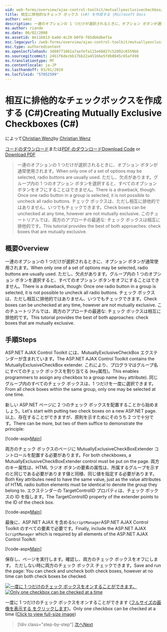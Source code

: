 ```yaml
---
uid: web-forms/overview/ajax-control-toolkit/mutuallyexclusivecheckbox/creating-mutually-exclusive-checkboxes-cs
title: 相互に排他的なチェック ボックス (c#) を作成する |Microsoft Docs
author: wenz
description: 一連のオプションの 1 つだけが選択されるときに、オプション ボタンが通常使用されます。 ただし、欠点があります。1 回 1 つのオプション ボタン グループが選択されて、.
ms.author: riande
ms.date: 06/02/2008
ms.assetid: 8e11b813-ba0d-4c29-b0f8-f65db6dbef1e
msc.legacyurl: /web-forms/overview/ajax-control-toolkit/mutuallyexclusivecheckbox/creating-mutually-exclusive-checkboxes-cs
msc.type: authoredcontent
ms.openlocfilehash: 3d80771081a7aefefa115e68827c52092c6559bb
ms.sourcegitcommit: 24b1f6decbb17bb22a45166e5fdb0845c65af498
ms.translationtype: MT
ms.contentlocale: ja-JP
ms.lasthandoff: 03/01/2019
ms.locfileid: "57052599"
---
```

<a name="creating-mutually-exclusive-checkboxes-c"></a><span data-ttu-id="c6a8d-104">相互に排他的なチェックボックスを作成する (C#)</span><span class="sxs-lookup"><span data-stu-id="c6a8d-104">Creating Mutually Exclusive Checkboxes (C#)</span></span>
====================
<span data-ttu-id="c6a8d-105">によって[Christian Wenz](https://github.com/wenz)</span><span class="sxs-lookup"><span data-stu-id="c6a8d-105">by [Christian Wenz](https://github.com/wenz)</span></span>

<span data-ttu-id="c6a8d-106">[コードのダウンロード](http://download.microsoft.com/download/9/3/f/93f8daea-bebd-4821-833b-95205389c7d0/MutuallyExclusiveCheckBox0.cs.zip)または[PDF のダウンロード](http://download.microsoft.com/download/b/6/a/b6ae89ee-df69-4c87-9bfb-ad1eb2b23373/mutuallyexclusivecheckbox0CS.pdf)</span><span class="sxs-lookup"><span data-stu-id="c6a8d-106">[Download Code](http://download.microsoft.com/download/9/3/f/93f8daea-bebd-4821-833b-95205389c7d0/MutuallyExclusiveCheckBox0.cs.zip) or [Download PDF](http://download.microsoft.com/download/b/6/a/b6ae89ee-df69-4c87-9bfb-ad1eb2b23373/mutuallyexclusivecheckbox0CS.pdf)</span></span>

> <span data-ttu-id="c6a8d-107">一連のオプションの 1 つだけが選択されるときに、オプション ボタンが通常使用されます。</span><span class="sxs-lookup"><span data-stu-id="c6a8d-107">When only one of a set of options may be selected, radio buttons are usually used.</span></span> <span data-ttu-id="c6a8d-108">ただし、欠点があります。グループ内の 1 つのオプション ボタンを選択すると、すべてのオプション ボタンをオフにすることはできません。</span><span class="sxs-lookup"><span data-stu-id="c6a8d-108">There is a drawback, though: Once one radio button in a group is selected, it is not possible to uncheck all radio buttons.</span></span> <span data-ttu-id="c6a8d-109">チェック ボックスは、ただし相互に排他的ではありません、いつでもチェックできます。</span><span class="sxs-lookup"><span data-stu-id="c6a8d-109">Check boxes can be unchecked at any time, however are not mutually exclusive.</span></span> <span data-ttu-id="c6a8d-110">このチュートリアルでは、両方のアプローチの最適な: チェック ボックスは相互に排他的です。</span><span class="sxs-lookup"><span data-stu-id="c6a8d-110">This tutorial provides the best of both approaches: check boxes that are mutually exclusive.</span></span>


## <a name="overview"></a><span data-ttu-id="c6a8d-111">概要</span><span class="sxs-lookup"><span data-stu-id="c6a8d-111">Overview</span></span>

<span data-ttu-id="c6a8d-112">一連のオプションの 1 つだけが選択されるときに、オプション ボタンが通常使用されます。</span><span class="sxs-lookup"><span data-stu-id="c6a8d-112">When only one of a set of options may be selected, radio buttons are usually used.</span></span> <span data-ttu-id="c6a8d-113">ただし、欠点があります。グループ内の 1 つのオプション ボタンを選択すると、すべてのオプション ボタンをオフにすることはできません。</span><span class="sxs-lookup"><span data-stu-id="c6a8d-113">There is a drawback, though: Once one radio button in a group is selected, it is not possible to uncheck all radio buttons.</span></span> <span data-ttu-id="c6a8d-114">チェック ボックスは、ただし相互に排他的ではありません、いつでもチェックできます。</span><span class="sxs-lookup"><span data-stu-id="c6a8d-114">Check boxes can be unchecked at any time, however are not mutually exclusive.</span></span> <span data-ttu-id="c6a8d-115">このチュートリアルでは、両方のアプローチの最適な: チェック ボックスは相互に排他的です。</span><span class="sxs-lookup"><span data-stu-id="c6a8d-115">This tutorial provides the best of both approaches: check boxes that are mutually exclusive.</span></span>

## <a name="steps"></a><span data-ttu-id="c6a8d-116">手順</span><span class="sxs-lookup"><span data-stu-id="c6a8d-116">Steps</span></span>

<span data-ttu-id="c6a8d-117">ASP.NET AJAX Control Toolkit には、MutuallyExclusiveCheckBox エクステンダーが含まれています。</span><span class="sxs-lookup"><span data-stu-id="c6a8d-117">The ASP.NET AJAX Control Toolkit contains the MutuallyExclusiveCheckBox extender.</span></span> <span data-ttu-id="c6a8d-118">これにより、プログラマはグループ名にすべてのチェック ボックスを割り当てる (`Key`属性)。</span><span class="sxs-lookup"><span data-stu-id="c6a8d-118">This enables programmers to assign any checkbox to a group name (`Key` attribute).</span></span> <span data-ttu-id="c6a8d-119">同じグループ内のすべてのチェック ボックスは、1 つだけを一度に選択できます。</span><span class="sxs-lookup"><span data-stu-id="c6a8d-119">From all check boxes within the same group, only one may be selected at one time.</span></span>

<span data-ttu-id="c6a8d-120">新しい ASP.NET ページに 2 つのチェック ボックスを配置することから始めましょう。</span><span class="sxs-lookup"><span data-stu-id="c6a8d-120">Let's start with putting two check boxes on a new ASP.NET page.</span></span> <span data-ttu-id="c6a8d-121">以上、存在することができますが、原則を示すためにそのうち 2 つで十分です。</span><span class="sxs-lookup"><span data-stu-id="c6a8d-121">There can be more, but two of them suffice to demonstrate the principle:</span></span>

[!code-aspx[Main](creating-mutually-exclusive-checkboxes-cs/samples/sample1.aspx)]

<span data-ttu-id="c6a8d-122">両方のチェック ボックスのページに MutuallyExclusiveCheckBoxExtender コントロールを配置する必要があります。</span><span class="sxs-lookup"><span data-stu-id="c6a8d-122">For both checkboxes, a MutuallyExclusiveCheckBoxExtender control must be put on the page.</span></span> <span data-ttu-id="c6a8d-123">両方のキー属性は、HTML ラジオ ボタンの要素の属性は、所属するグループを示すのと同じである必要があります値と同様、同じ値を指定する必要があります。</span><span class="sxs-lookup"><span data-stu-id="c6a8d-123">Both Key attributes need to have the same value, just as the value attributes of HTML radio button elements must be identical to denote the group they belong to.</span></span> <span data-ttu-id="c6a8d-124">エクステンダーの TargetControlID プロパティは、チェック ボックスの ID を指します。</span><span class="sxs-lookup"><span data-stu-id="c6a8d-124">The TargetControlID property of the extender points to the ID of the check box.</span></span>

[!code-aspx[Main](creating-mutually-exclusive-checkboxes-cs/samples/sample2.aspx)]

<span data-ttu-id="c6a8d-125">最後に、ASP.NET AJAX を含める`ScriptManager`ASP.NET AJAX Control Toolkit のすべての要素で必要です。</span><span class="sxs-lookup"><span data-stu-id="c6a8d-125">Finally, include the ASP.NET AJAX `ScriptManager` which is required by all elements of the ASP.NET AJAX Control Toolkit:</span></span>

[!code-aspx[Main](creating-mutually-exclusive-checkboxes-cs/samples/sample3.aspx)]

<span data-ttu-id="c6a8d-126">保存し、ページを実行します。確認し、両方のチェック ボックスをオフにします。 ただしない時に両方のチェック ボックス チェックできます。</span><span class="sxs-lookup"><span data-stu-id="c6a8d-126">Save and run the page: You can check and uncheck both check boxes, however at no time can both check boxes be checked.</span></span>


<span data-ttu-id="c6a8d-127">[![一度に 1 つだけのチェック ボックスをオンすることができます。](creating-mutually-exclusive-checkboxes-cs/_static/image2.png)](creating-mutually-exclusive-checkboxes-cs/_static/image1.png)</span><span class="sxs-lookup"><span data-stu-id="c6a8d-127">[![Only one checkbox can be checked at a time](creating-mutually-exclusive-checkboxes-cs/_static/image2.png)](creating-mutually-exclusive-checkboxes-cs/_static/image1.png)</span></span>

<span data-ttu-id="c6a8d-128">一度に 1 つだけのチェック ボックスをオンすることができます ([フルサイズの画像を表示する をクリックします](creating-mutually-exclusive-checkboxes-cs/_static/image3.png))。</span><span class="sxs-lookup"><span data-stu-id="c6a8d-128">Only one checkbox can be checked at a time ([Click to view full-size image](creating-mutually-exclusive-checkboxes-cs/_static/image3.png))</span></span>

> [!div class="step-by-step"]
> [<span data-ttu-id="c6a8d-129">次へ</span><span class="sxs-lookup"><span data-stu-id="c6a8d-129">Next</span></span>](creating-mutually-exclusive-checkboxes-vb.md)
